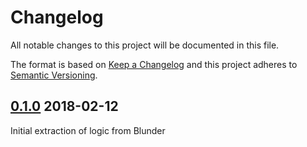 # Changelog
All notable changes to this project will be documented in this file.

The format is based on [Keep a Changelog](http://keepachangelog.com/en/1.0.0/)
and this project adheres to [Semantic Versioning](http://semver.org/spec/v2.0.0.html).

## [0.1.0] 2018-02-12
Initial extraction of logic from Blunder

[0.1.0]: https://github.decisiv.net/PlatformServices/blunder-absinthe/tree/0.1.0

